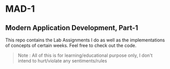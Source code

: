 # MAD-1
## Modern Application Development, Part-1
This repo contains the Lab Assignments I do as well as the implementations of concepts of certain weeks.
Feel free to check out the code.

>Note : All of this is for learning/educational purpose only, I don't intend to hurt/violate any sentiments/rules

